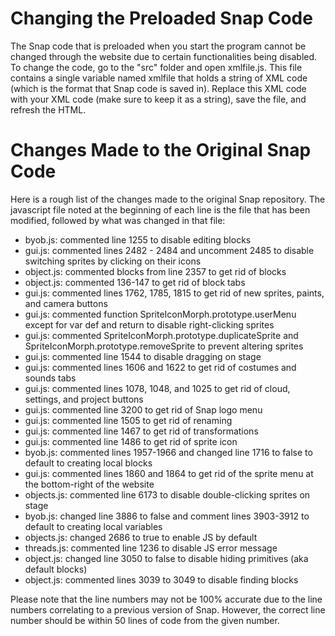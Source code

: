 # Changing the Preloaded Snap Code

The Snap code that is preloaded when you start the program cannot be changed through the website due to certain functionalities being disabled. To change the code, go to the "src" folder and open xmlfile.js. This file contains a single variable named xmlfile that holds a string of XML code (which is the format that Snap code is saved in). Replace this XML code with your XML code (make sure to keep it as a string), save the file, and refresh the HTML.

# Changes Made to the Original Snap Code

Here is a rough list of the changes made to the original Snap repository. The javascript file noted at the beginning of each line is the file that has been modified, followed by what was changed in that file:

- byob.js: commented line 1255 to disable editing blocks
- gui.js: commented lines 2482 - 2484 and uncomment 2485 to disable switching sprites by clicking on their icons
- object.js: commented blocks from line 2357 to get rid of blocks
- object.js: commented 136-147 to get rid of block tabs
- gui.js: commented lines 1762, 1785, 1815 to get rid of new sprites, paints, and camera buttons
- gui.js: commented function SpriteIconMorph.prototype.userMenu except for var def and return to disable right-clicking sprites
- gui.js: commented SpriteIconMorph.prototype.duplicateSprite and SpriteIconMorph.prototype.removeSprite to prevent altering sprites
- gui.js: commented line 1544 to disable dragging on stage
- gui.js: commented lines 1606 and 1622 to get rid of costumes and sounds tabs
- gui.js: commented lines 1078, 1048, and 1025 to get rid of cloud, settings, and project buttons
- gui.js: commented line 3200 to get rid of Snap logo menu
- gui.js: commented line 1505 to get rid of renaming
- gui.js: commented line 1467 to get rid of transformations
- gui.js: commented line 1486 to get rid of sprite icon
- byob.js: commented lines 1957-1966 and changed line 1716 to false to default to creating local blocks
- gui.js: commented lines 1860 and 1864 to get rid of the sprite menu at the bottom-right of the website
- objects.js: commented line 6173 to disable double-clicking sprites on stage
- byob.js: changed line 3886 to false and comment lines 3903-3912 to default to creating local variables
- objects.js: changed 2686 to true to enable JS by default
- threads.js: commented line 1236 to disable JS error message
- object.js: changed line 3050 to false to disable hiding primitives (aka default blocks)
- object.js: commented lines 3039 to 3049 to disable finding blocks

Please note that the line numbers may not be 100% accurate due to the line numbers correlating to a previous version of Snap. However, the correct line number should be within 50 lines of code from the given number.